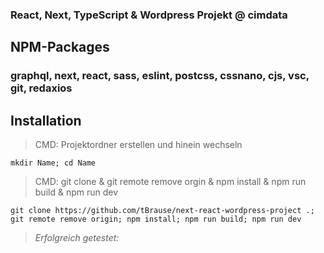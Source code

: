 ### React, Next, TypeScript & Wordpress Projekt @ cimdata

## NPM-Packages

### graphql, next, react, sass, eslint, postcss, cssnano, cjs, vsc, git, redaxios

## Installation

> CMD: Projektordner erstellen und hinein wechseln

    mkdir Name; cd Name

> CMD: git clone & git remote remove orgin & npm install & npm run build & npm run dev

    git clone https://github.com/tBrause/next-react-wordpress-project .; git remote remove origin; npm install; npm run build; npm run dev

> _Erfolgreich getestet:_
